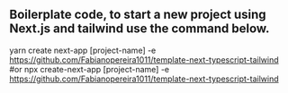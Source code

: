 

## Boilerplate code, to start a new project using Next.js and tailwind use the command below.

yarn create next-app [project-name] -e https://github.com/Fabianopereira1011/template-next-typescript-tailwind
#or
npx create-next-app [project-name] -e https://github.com/Fabianopereira1011/template-next-typescript-tailwind

